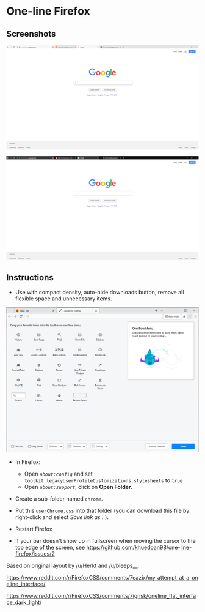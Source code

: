 # One-line Firefox

## Screenshots

![Light](images/light.png)

![Dark](images/dark.png)

## Instructions

- Use with compact density, auto-hide downloads button, remove all flexible space and unnecessary items.

![Customize](images/customize.png)

- In Firefox:
  - Open _`about:config`_ and set `toolkit.legacyUserProfileCustomizations.stylesheets` to `true`
  - Open _`about:support`_, click on **Open Folder**.

- Create a sub-folder named `chrome`.

- Put this [`userChrome.css`](https://raw.githubusercontent.com/khuedoan98/one-line-firefox/master/userChrome.css) into that folder (you can download this file by right-click and select _Save link as..._).

- Restart Firefox

- If your bar doesn't show up in fullscreen when moving the cursor to the top edge of the screen, see https://github.com/khuedoan98/one-line-firefox/issues/2

Based on original layout by /u/Herkt and /u/bleeps__:

https://www.reddit.com/r/FirefoxCSS/comments/7eazix/my_attempt_at_a_oneline_interface/

https://www.reddit.com/r/FirefoxCSS/comments/7ignsk/oneline_flat_interface_dark_light/
